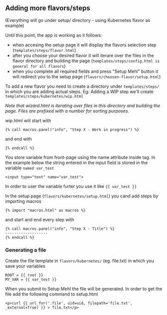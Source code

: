 ## Adding more flavors/steps
(Everything will go under setup/ directory - using Kubernetes flavor as example)

Until this point, the app is working as it follows:
- when accesing the setup page it will display the flavors selection step (`templates/steps/flavor.html`)
- after you choose your desired flavor it will iterare over the files in the flavor directory and building the page
  (`templates/steps/config.html is general for all flavors`)
- when you complete all required fields and press "Setup Mehl" button it will redirect you to the setup page (`flavors/choosen-flavor/setup.html`)
  
To add a new flavor you need to create a directory under `templates/steps/` in which you are adding actual steps.
Eg: Adding a WIP step we'll create `templates/steps/kubernetes/wip.html`

*Note that wizard.html is iterating over files in this directory and building the page. Files are prefixed with a number for sorting purposes.*

wip.html will start with

```
{% call macros.panel("info", "Step X - Work in progress") %}
``` 

and end with 
```
{% endcall %}
```

You store variable from front-page using the name attribute inside tag.
In the example below the string entered in the input field is stored in the variable `named var_test`
```
<input type="text" name="var_test">
```

In order to user the variable furter you use it like `{{ var_test }}`

In the setup page (`flavors/kubernetes/setup.html`) you cand add steps by importing macros

```
{% import "macros.html" as macros %}
```

and start and end every step with
```
{% call macros.panel("info", "Step X - Title") %}
-------------------
{% endcall %}
```

### Generating a file
Create the file template in `flavors/kubernetes/` (eg. file.txt) in which you save your variables
```
ROOT = {{ root }}
MY_VAR = {{ var_test }}
```

When you submit to Setup Mehl the file will be generated. In order to get the file add the following command to setup.html

```
<p>curl {{ url_for('.file', uid=uid, filepath='file.txt', _external=True) }} > file.txt</p>
```

